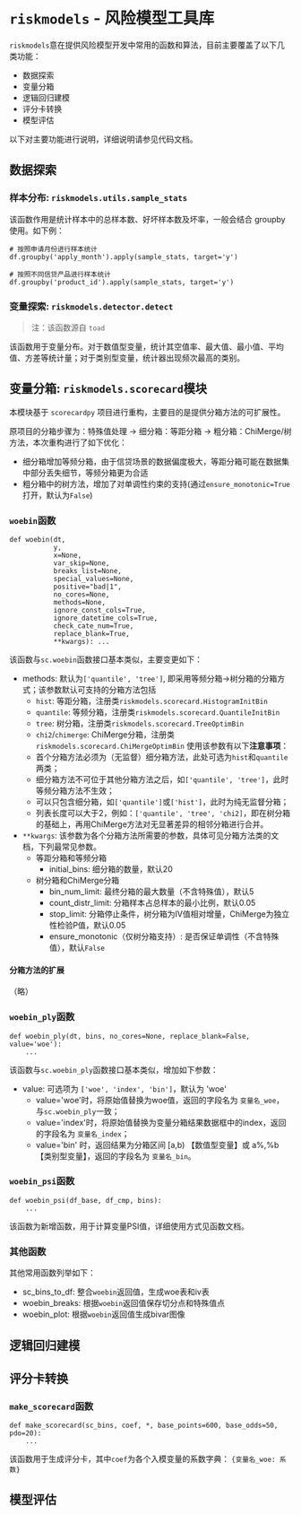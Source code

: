 # `riskmodels` - 风险模型工具库

`riskmodels`意在提供风险模型开发中常用的函数和算法，目前主要覆盖了以下几类功能：

* 数据探索
* 变量分箱
* 逻辑回归建模
* 评分卡转换
* 模型评估

以下对主要功能进行说明，详细说明请参见代码文档。

## 数据探索

### 样本分布: `riskmodels.utils.sample_stats`

该函数作用是统计样本中的总样本数、好坏样本数及坏率，一般会结合 groupby 使用。如下例：

```{python}
# 按照申请月份进行样本统计
df.groupby('apply_month').apply(sample_stats, target='y')

# 按照不同信贷产品进行样本统计
df.groupby('product_id').apply(sample_stats, target='y')
```

### 变量探索: `riskmodels.detector.detect`

> 注：该函数源自 `toad`

该函数用于变量分布。对于数值型变量，统计其空值率、最大值、最小值、平均值、方差等统计量；对于类别型变量，统计器出现频次最高的类别。

## 变量分箱: `riskmodels.scorecard`模块

本模块基于 `scorecardpy` 项目进行重构，主要目的是提供分箱方法的可扩展性。

原项目的分箱步骤为：特殊值处理 → 细分箱：等距分箱 → 粗分箱：ChiMerge/树方法，本次重构进行了如下优化：

* 细分箱增加等频分箱，由于信贷场景的数据偏度极大，等距分箱可能在数据集中部分丢失细节，等频分箱更为合适
* 粗分箱中的树方法，增加了对单调性约束的支持(通过`ensure_monotonic=True`打开，默认为`False`)

### `woebin`函数

```{python}
def woebin(dt,
           y,
           x=None,
           var_skip=None,
           breaks_list=None,
           special_values=None,
           positive="bad|1",
           no_cores=None,
           methods=None,
           ignore_const_cols=True,
           ignore_datetime_cols=True,
           check_cate_num=True,
           replace_blank=True,
           **kwargs): ...
```

该函数与`sc.woebin`函数接口基本类似，主要变更如下：

* methods: 默认为`['quantile', 'tree']`, 即采用等频分箱→树分箱的分箱方式；该参数默认可支持的分箱方法包括
  * `hist`: 等距分箱，注册类`riskmodels.scorecard.HistogramInitBin`
  * `quantile`: 等频分箱，注册类`riskmodels.scorecard.QuantileInitBin`
  * `tree`: 树分箱，注册类`riskmodels.scorecard.TreeOptimBin`
  * `chi2`/`chimerge`: ChiMerge分箱，注册类`riskmodels.scorecard.ChiMergeOptimBin`
  使用该参数有以下**注意事项**：
  * 首个分箱方法必须为（无监督）细分箱方法，此处可选为`hist`和`quantile`两类；
  * 细分箱方法不可位于其他分箱方法之后，如`['quantile', 'tree']`，此时等频分箱方法不生效；
  * 可以只包含细分箱，如`['quantile']`或`['hist']`，此时为纯无监督分箱；
  * 列表长度可以大于2，例如：`['quantile', 'tree', 'chi2]`，即在树分箱的基础上，再用ChiMerge方法对无显著差异的相邻分箱进行合并。
* `**kwargs`: 该参数为各个分箱方法所需要的参数，具体可见分箱方法类的文档，下列最常见参数。
  * 等距分箱和等频分箱
    * initial_bins: 细分箱的数量，默认20
  * 树分箱和ChiMerge分箱
    * bin_num_limit: 最终分箱的最大数量（不含特殊值），默认5
    * count_distr_limit: 分箱样本占总样本的最小比例，默认0.05
    * stop_limit: 分箱停止条件，树分箱为IV值相对增量，ChiMerge为独立性检验P值，默认0.05
    * ensure_monotonic（仅树分箱支持）: 是否保证单调性（不含特殊值），默认`False`

#### 分箱方法的扩展

（略）

### `woebin_ply`函数

```{python}
def woebin_ply(dt, bins, no_cores=None, replace_blank=False, value='woe'):
    ...
```

该函数与`sc.woebin_ply`函数接口基本类似，增加如下参数：

* value: 可选项为 `['woe', 'index', 'bin']`，默认为 'woe'
  * value='woe'时，将原始值替换为woe值，返回的字段名为 `变量名_woe`，与`sc.woebin_ply`一致；
  * value='index'时，将原始值替换为变量分箱结果数据框中的index，返回的字段名为 `变量名_index`；
  * value='bin' 时，返回结果为分箱区间 [a,b) 【数值型变量】或 a%,%b 【类别型变量】，返回的字段名为 `变量名_bin`。

### `woebin_psi`函数

```{python}
def woebin_psi(df_base, df_cmp, bins):
    ...
```

该函数为新增函数，用于计算变量PSI值，详细使用方式见函数文档。





### 其他函数

其他常用函数列举如下：

* sc_bins_to_df: 整合`woebin`返回值，生成woe表和iv表
* woebin_breaks: 根据`woebin`返回值保存切分点和特殊值点
* woebin_plot: 根据`woebin`返回值生成bivar图像


## 逻辑回归建模

## 评分卡转换

### `make_scorecard`函数

```{python}
def make_scorecard(sc_bins, coef, *, base_points=600, base_odds=50, pdo=20):
    ...
```

该函数用于生成评分卡，其中`coef`为各个入模变量的系数字典： `{变量名_woe: 系数}`

## 模型评估
